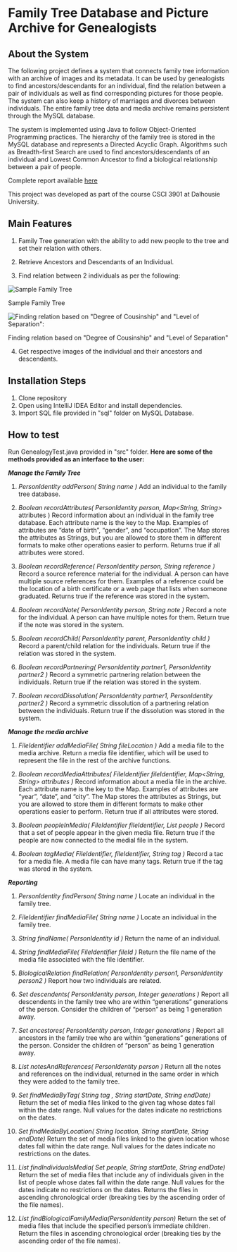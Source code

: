 

# Family Tree Database and Picture Archive for Genealogists

## About the System

The following project defines a system that connects family tree information with an archive of images and its metadata. It can be used by genealogists to find ancestors/descendants for an individual, find the relation between a pair of individuals as well as find corresponding pictures for those people. The system can also keep a history of marriages and divorces between individuals. The entire family tree data and media archive remains persistent through the MySQL database.

The system is implemented using Java to follow Object-Oriented Programming practices. The hierarchy of the family tree is stored in the MySQL database and represents a Directed Acyclic Graph. Algorithms such as Breadth-first Search are used to find ancestors/descendants of an individual and Lowest Common Ancestor to find a biological relationship between a pair of people.

Complete report available [here](https://github.com/AdilOtha/genealogy-system-with-media-support/blob/master/docs/CSCI_3901_Course_Project_Documentation_B00900955.pdf)

This project was developed as part of the course CSCI 3901 at Dalhousie University.

## Main Features

 1. Family Tree generation with the ability to add new people to the tree and set their relation with others.
 
 2. Retrieve Ancestors and Descendants of an Individual.
 3. Find relation between 2 individuals as per the following:

![Sample Family Tree](https://i.imgur.com/vDrThyJ.png)

Sample Family Tree

![Finding relation based on "Degree of Cousinship" and "Level of Separation":](https://i.imgur.com/JTXaAFI.png)

Finding relation based on "Degree of Cousinship" and "Level of Separation"
 
 4. Get respective images of the individual and their ancestors and descendants.

## Installation Steps

 1. Clone repository
 2. Open using IntelliJ IDEA Editor and install dependencies.
 3. Import SQL file provided in "sql" folder on MySQL Database.

## How to test

Run GenealogyTest.java provided in "src" folder.
**Here are some of the methods provided as an interface to the user:**

***Manage the Family Tree***

 1. *PersonIdentity addPerson( String name )* 
Add an individual to the family tree database.

 2. *Boolean recordAttributes( PersonIdentity person, Map<String, String>*
    attributes )
Record information about an individual in the family tree database. Each attribute name is the key to the Map. Examples of attributes are “date of birth”, “gender”, and “occupation”. The Map stores the attributes as Strings, but you are allowed to store them in different formats to make other operations easier to perform.
Returns true if all attributes were stored.

 3. *Boolean recordReference( PersonIdentity person, String reference )*
Record a source reference material for the individual. A person can have multiple source
references for them. Examples of a reference could be the location of a birth certificate or a web page that lists when someone graduated.
Returns true if the reference was stored in the system.
 4. *Boolean recordNote( PersonIdentity person, String note )*
Record a note for the individual. A person can have multiple notes for them.
Return true if the note was stored in the system.
 5. *Boolean recordChild( PersonIdentity parent, PersonIdentity child )*
Record a parent/child relation for the individuals.
Return true if the relation was stored in the system.
 6. *Boolean recordPartnering( PersonIdentity partner1, PersonIdentity partner2 )*
Record a symmetric partnering relation between the individuals.
Return true if the relation was stored in the system.
 7. *Boolean recordDissolution( PersonIdentity partner1, PersonIdentity partner2 )*
Record a symmetric dissolution of a partnering relation between the individuals.
Return true if the dissolution was stored in the system.

***Manage the media archive***
 1. *FileIdentifier addMediaFile( String fileLocation )*
Add a media file to the media archive. Return a media file identifier, which will be used to
represent the file in the rest of the archive functions.

 2. *Boolean recordMediaAttributes( FileIdentifier fileIdentifier, Map<String, String> attributes )*
Record information about a media file in the archive. Each attribute name is the key to the
Map. Examples of attributes are “year”, “date”, and “city”. The Map stores the attributes as
Strings, but you are allowed to store them in different formats to make other operations easier to perform.
Return true if all attributes were stored.

 3. *Boolean peopleInMedia( FileIdentifier fileIdentifier, List<PersonIdentity> people )*
Record that a set of people appear in the given media file.
Return true if the people are now connected to the medial file in the system.
 4. *Boolean tagMedia( FileIdentifier, fileIdentifier, String tag )*
Record a tac for a media file. A media file can have many tags.
Return true if the tag was stored in the system.

***Reporting***

 1. *PersonIdentity findPerson( String name )*
Locate an individual in the family tree.

 2. *FileIdentifier findMediaFile( String name )*
Locate an individual in the family tree.
 3. *String findName( PersonIdentity id )*
Return the name of an individual.
 4. *String findMediaFile( FileIdentifier fileId )*
Return the file name of the media file associated with the file identifier.
 5. *BiologicalRelation findRelation( PersonIdentity person1, PersonIdentity person2 )*
Report how two individuals are related.
 6. *Set<PersonIdentity> descendents( PersonIdentity person, Integer generations )*
Report all descendents in the family tree who are within “generations” generations of the
person. Consider the children of “person” as being 1 generation away.
 7. *Set<PersonIdentity> ancestores( PersonIdentity person, Integer generations )*
Report all ancestors in the family tree who are within “generations” generations of the person.
Consider the children of “person” as being 1 generation away.
 8. *List<String> notesAndReferences( PersonIdentity person )*
Return all the notes and references on the individual, returned in the same order in which they were added to the family tree.
 9. *Set<FileIdentifier> findMediaByTag( String tag , String startDate, String endDate)*
Return the set of media files linked to the given tag whose dates fall within the date range. Null values for the dates indicate no restrictions on the dates.
 10. *Set<FileIdentifier> findMediaByLocation( String location, String startDate, String endDate)*
Return the set of media files linked to the given location whose dates fall within the date range.
Null values for the dates indicate no restrictions on the dates.
 11. *List<FileIdentifier> findIndividualsMedia( Set<PersonIdentity> people, String startDate, String endDate)*
Return the set of media files that include any of individuals given in the list of people whose dates fall within the date range. Null values for the dates indicate no restrictions on the dates. Returns the files in ascending chronological order (breaking ties by the ascending order of the file names).
 12. *List<FileIdentifier> findBiologicalFamilyMedia(PersonIdentity person)*
Return the set of media files that include the specified person’s immediate children.
Return the files in ascending chronological order (breaking ties by the ascending order of the file names).
